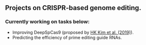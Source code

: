 ## Projects on CRISPR-based genome editing.

### Currently working on tasks below:
* Improving DeepSpCas9 (proposed by [HK Kim et al. (2019)](https://www.science.org/doi/10.1126/sciadv.aax9249)).
* Predicting the efficiency of prime editing guide RNAs.
